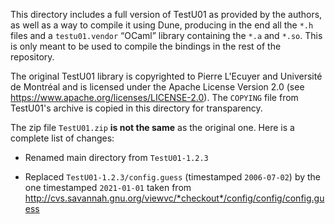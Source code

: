 This directory includes a full version of TestU01 as provided by the authors, as
well as a way to compile it using Dune, producing in the end all the `*.h` files
and a `testu01.vendor` “OCaml” library containing the `*.a` and `*.so`. This is
only meant to be used to compile the bindings in the rest of the repository.

The original TestU01 library is copyrighted to Pierre L'Ecuyer and Université de
Montréal and is licensed under the Apache License Version 2.0 (see
https://www.apache.org/licenses/LICENSE-2.0). The `COPYING` file from TestU01's
archive is copied in this directory for transparency.

The zip file `TestU01.zip` **is not the same** as the original one. Here is a
complete list of changes:

- Renamed main directory from `TestU01-1.2.3`

- Replaced `TestU01-1.2.3/config.guess` (timestamped `2006-07-02`) by the one
  timestamped `2021-01-01` taken from
  http://cvs.savannah.gnu.org/viewvc/*checkout*/config/config/config.guess
